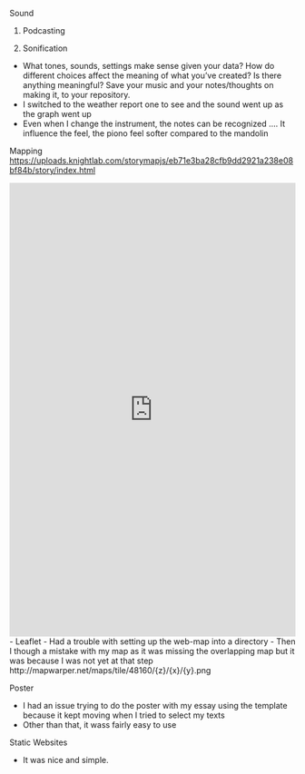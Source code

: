 Sound 

1. Podcasting

2. Sonification 

-	What tones, sounds, settings make sense given your data? How do different choices affect the meaning of what you’ve created? Is there anything meaningful? Save your music and your notes/thoughts on making it, to your repository.
-	I switched to the weather report one to see and the sound went up as the graph went up
-	Even when I change the instrument, the notes can be recognized …. It influence the feel, the piono feel softer compared to the mandolin 

Mapping 
https://uploads.knightlab.com/storymapjs/eb71e3ba28cfb9dd2921a238e08bf84b/story/index.html
<iframe src="https://uploads.knightlab.com/storymapjs/eb71e3ba28cfb9dd2921a238e08bf84b/story/index.html" frameborder="0" width="100%" height="800"></iframe>
-	Leaflet 
-	Had a trouble with setting up the web-map into a directory 
-	Then I though a mistake with my map as it was missing the overlapping map but it was because I was not yet at that step 
http://mapwarper.net/maps/tile/48160/{z}/{x}/{y}.png

Poster 

- I had an issue trying to do the poster with my essay using the template because it kept moving when I tried to select my texts
- Other than that, it wass fairly easy to use 

Static Websites

- It was nice and simple. 
